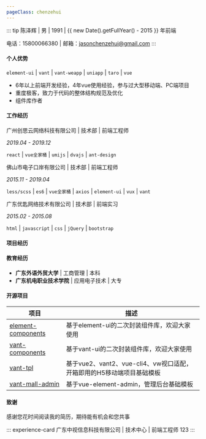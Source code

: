 ```yaml
---
pageClass: chenzehui
---
```


::: tip 陈泽辉 | 男 | 1991 | {{ new Date().getFullYear() - 2015 }} 年前端

电话：15800066380 | 邮箱：jasonchenzehui@gmail.com
:::

#### 个人优势

`element-ui` | `vant` | `vant-weapp` | `uniapp` | `taro` | `vue`

- 6年以上前端开发经验，4年vue使用经验，参与过大型移动端、PC端项目
- 重度极客，致力于代码的整体结构规范及优化
- 组件库作者

#### 工作经历

<ExperienceCard title="广东中视信息科技有限公司 | 技术中心 | 前端工程师" value="2020.09 - 至今">
<template #footer>

`vue全家桶` | `es6` | `element-ui` | `vant`

</template>
</ExperienceCard>



广州创思云网络科技有限公司 | 技术部 | 前端工程师 <div class="fr">_2019.04 - 2019.12_</div>

`react` | `vue全家桶` | `umijs` | `dvajs` | `ant-design`

佛山市电子口岸有限公司 | 技术部 | 前端工程师 <div class="fr">_2015.11 - 2019.04_</div>

`less/scss` | `es6` | `vue全家桶` | `axios` | `element-ui` | `vux` | `vant`

广东优匙网络技术有限公司 | 技术部 | 前端实习 <div class="fr">_2015.02 - 2015.08_</div>

`html` | `javascript` | `css` | `jQuery` | `bootstrap`

#### 项目经历

<ExperienceCard title="中视ETC一站式发行平台" value="2020.09 - 至今" background>
  <template #footer>

- 要的1
- 要的1
- 
- 
- 

  </template>
</ExperienceCard>

<ExperienceCard title="中视ETC一站式发行平台" value="2020.09 - 至今" background></ExperienceCard>

<ExperienceCard title="中视ETC一站式发行平台" value="2020.09 - 至今" background></ExperienceCard>

#### 教育经历

- **广东外语外贸大学** | 工商管理 | 本科
- **广东机电职业技术学院** | 应用电子技术 | 大专

#### 开源项目

| 项目   | 描述                                            |
| ------ |-----------------------------------------------|
| [element-components](https://github.com/zehuichan/element-components)  | 基于element-ui的二次封装组件库，欢迎大家使用                   |
| [vant-components](https://github.com/zehuichan/vant-components)  | 基于vant-ui的二次封装组件库，欢迎大家使用                      |
| [vant-tpl](https://github.com/zehuichan/vant-tpl) | 基于vue2、vant2、vue-cli4、vw视口适配，开箱即用的H5移动端项目基础模板 |
| [vant-mall-admin](https://github.com/zehuichan/vant-mall-admin)  | 基于vue-element-admin，管理后台基础模板                  |

#### 致谢

感谢您花时间阅读我的简历，期待能有机会和您共事

::: experience-card 广东中视信息科技有限公司 | 技术中心 | 前端工程师
123
:::
